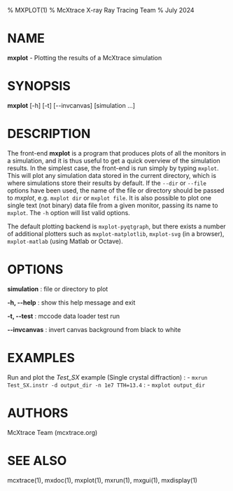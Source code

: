 % MXPLOT(1)
% McXtrace X-ray Ray Tracing Team
% July 2024

# NAME

**mxplot** - Plotting the results of a McXtrace simulation

# SYNOPSIS

**mxplot** [-h] [-t] [--invcanvas] [simulation ...]

# DESCRIPTION

The front-end **mxplot** is a program that produces plots of
all the monitors in a simulation, and it is thus useful to get a quick overview
of the simulation results. In the simplest case, the front-end is run simply by
typing `mxplot`. This will plot any simulation data stored in the current
directory, which is where simulations store their results by default. If the
`--dir` or `--file` options have been used, the name of the file
or directory should be passed to *mxplot*, e.g. `mxplot dir` or `mxplot file`. It
is also possible to plot one single text (not binary) data file from a given
monitor, passing its name to `mxplot`. The `-h` option will list valid options.

The default plotting backend is `mxplot-pyqtgraph`, but there exists a number of additional plotters such as `mxplot-matplotlib`, `mxplot-svg` (in a browser), `mxplot-matlab` (using Matlab or Octave).

# OPTIONS

**simulation**
:   file or directory to plot

**-h, --help**
:   show this help message and exit

**-t, --test**
:   mccode data loader test run

**--invcanvas**
:   invert canvas background from black to white

# EXAMPLES

Run and plot the *Test_SX* example (Single crystal diffraction)
:   - `mxrun Test_SX.instr -d output_dir -n 1e7 TTH=13.4`
:   - `mxplot output_dir`

# AUTHORS

McXtrace Team (mcxtrace.org)

# SEE ALSO

mcxtrace(1), mxdoc(1), mxplot(1), mxrun(1), mxgui(1), mxdisplay(1)
